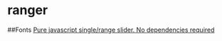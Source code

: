 # ranger

##Fonts
[Pure javascript single/range slider. No dependencies required](https://github.com/slawomir-zaziablo/range-slider)